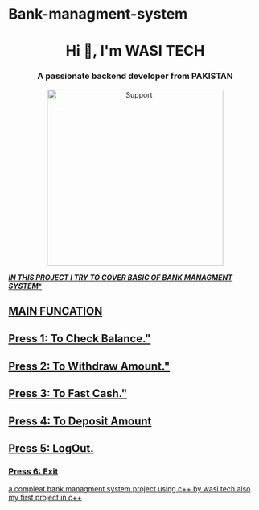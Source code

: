 # Bank-managment-system
<h1 align="center">Hi 👋, I'm WASI TECH</h1>
<h3 align="center">A passionate backend developer from PAKISTAN</h3>
<p align="center">
  <a href="https://chat.whatsapp.com/IcqWhTW0vgw4A4N1IPA03J">
    <img alt=Support height="350" src="https://telegra.ph/file/0e3ceca721a6e277dbb61.jpg"> 
    </p>

  ***IN THIS PROJECT I TRY TO COVER BASIC OF BANK MANAGMENT SYSTEM****
 ##  MAIN FUNCATION
##  Press 1: To Check Balance."
##    Press 2: To Withdraw Amount."
 ##   Press 3: To Fast Cash."
  ##  Press 4: To Deposit Amount
  ##  Press 5: LogOut.
  ### Press 6: Exit
  




 

  
a compleat bank managment system project using c++ by wasi tech also my first project in c++
